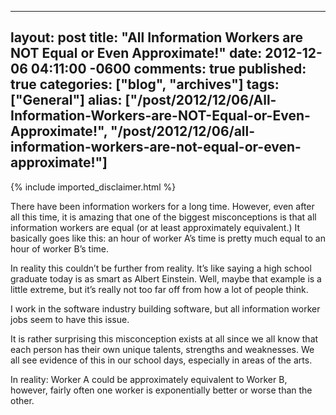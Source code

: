   ---
  layout: post
  title: "All Information Workers are NOT Equal or Even Approximate!"
  date: 2012-12-06 04:11:00 -0600
  comments: true
  published: true
  categories: ["blog", "archives"]
  tags: ["General"]
  alias: ["/post/2012/12/06/All-Information-Workers-are-NOT-Equal-or-Even-Approximate!", "/post/2012/12/06/all-information-workers-are-not-equal-or-even-approximate!"]
  ---
<!-- more -->
{% include imported_disclaimer.html %}
<p>There have been information workers for a long time. However, even after all this time, it is amazing that one of the biggest misconceptions is that all information workers are equal (or at least approximately equivalent.) It basically goes like this: an hour of worker A’s time is pretty much equal to an hour of worker B’s time.</p>  <p>In reality this couldn’t be further from reality. It’s like saying a high school graduate today is as smart as Albert Einstein. Well, maybe that example is a little extreme, but it’s really not too far off from how a lot of people think.</p>  <p>I work in the software industry building software, but all information worker jobs seem to have this issue.</p>  <p>It is rather surprising this misconception exists at all since we all know that each person has their own unique talents, strengths and weaknesses. We all see evidence of this in our school days, especially in areas of the arts.</p>  <p>In reality: Worker A could be approximately equivalent to Worker B, however, fairly often one worker is exponentially better or worse than the other.</p>
